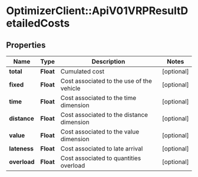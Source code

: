 # OptimizerClient::ApiV01VRPResultDetailedCosts

## Properties
Name | Type | Description | Notes
------------ | ------------- | ------------- | -------------
**total** | **Float** | Cumulated cost | [optional] 
**fixed** | **Float** | Cost associated to the use of the vehicle | [optional] 
**time** | **Float** | Cost associated to the time dimension | [optional] 
**distance** | **Float** | Cost associated to the distance dimension | [optional] 
**value** | **Float** | Cost associated to the value dimension | [optional] 
**lateness** | **Float** | Cost associated to late arrival | [optional] 
**overload** | **Float** | Cost associated to quantities overload | [optional] 


